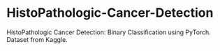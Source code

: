 # HistoPathologic-Cancer-Detection
HistoPathologic Cancer Detection: Binary Classification using PyTorch.
Dataset from Kaggle.
